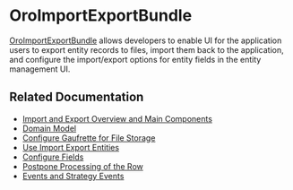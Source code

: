 <a id="bundle-docs-platform-import-export-bundle"></a>

# OroImportExportBundle

<a href="https://github.com/oroinc/platform/tree/master/src/Oro/Bundle/ImportExportBundle" target="_blank">OroImportExportBundle</a> allows developers to enable UI for the application users to export entity records to files, import them back to the application, and configure the import/export options for entity fields in the entity management UI.

## Related Documentation

* [Import and Export Overview and Main Components](../../../backend/integrations/import-export/overview.md#dev-integrations-import-export-overview)
* [Domain Model](../../../backend/integrations/import-export/domain-model.md#dev-integrations-import-export-domain)
* [Configure Gaufrette for File Storage](../../../backend/integrations/import-export/gaufrette.md#dev-integrations-import-export-gaufrette)
* [Use Import Export Entities](../../../backend/integrations/import-export/import-export.md#dev-integrations-import-export-entities)
* [Configure Fields](../../../backend/integrations/import-export/fields-configuration.md#dev-integrations-imports-export-fields)
* [Postpone Processing of the Row](../../../backend/integrations/import-export/rows-postponing.md#dev-integrations-import-export-postponing-rows)
* [Events and Strategy Events](../../../backend/integrations/import-export/events.md#dev-integrations-import-export-events)

<!-- Frontend -->
